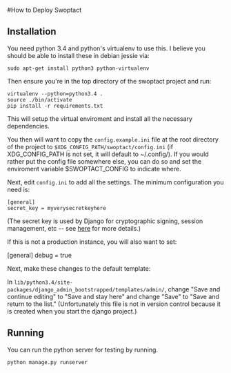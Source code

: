 #How to Deploy Swoptact

Installation
--------------------

You need python 3.4 and python's virtualenv to use this. I believe you
should be able to install these in debian jessie via:

    sudo apt-get install python3 python-virtualenv

Then ensure you're in the top directory of the swoptact project and run:

    virtualenv --python=python3.4 .
    source ./bin/activate
    pip install -r requirements.txt

This will setup the virtual enviroment and install all the necessary
dependencies.

You then will want to copy the `config.example.ini` file at the root
directory of the project to `$XDG_CONFIG_PATH/swoptact/config.ini`
(if XDG_CONFIG_PATH is not set, it will default to ~/.config/). If you
would rather put the config file somewhere else, you can do so and set
the enviroment variable $SWOPTACT_CONFIG to indicate where.

Next, edit `config.ini` to add all the settings.  The minimum
configuration you need is:

    [general]
    secret_key = myverysecretkeyhere

(The secret key is used by Django for cryptographic signing, session
management, etc -- see
[here](https://docs.djangoproject.com/en/1.7/ref/settings/#secret-key)
for more details.)

If this is not a production instance, you will also want to set:

   [general]
   debug = true

Next, make these changes to the default template:

In `lib/python3.4/site-packages/django_admin_bootstrapped/templates/admin/`,
change "Save and continue editing" to "Save and stay here" and change
"Save" to "Save and return to the list."  (Unfortunately this file is
not in version control because it is created when you start the django
project.)

Running
-------

You can run the python server for testing by running.

    python manage.py runserver
